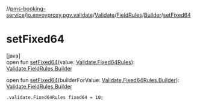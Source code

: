 //[pms-booking-service](../../../../../index.md)/[io.envoyproxy.pgv.validate](../../../index.md)/[Validate](../../index.md)/[FieldRules](../index.md)/[Builder](index.md)/[setFixed64](set-fixed64.md)

# setFixed64

[java]\
open fun [setFixed64](set-fixed64.md)(value: [Validate.Fixed64Rules](../../-fixed64-rules/index.md)): [Validate.FieldRules.Builder](index.md)

open fun [setFixed64](set-fixed64.md)(builderForValue: [Validate.Fixed64Rules.Builder](../../-fixed64-rules/-builder/index.md)): [Validate.FieldRules.Builder](index.md)

`.validate.Fixed64Rules fixed64 = 10;`